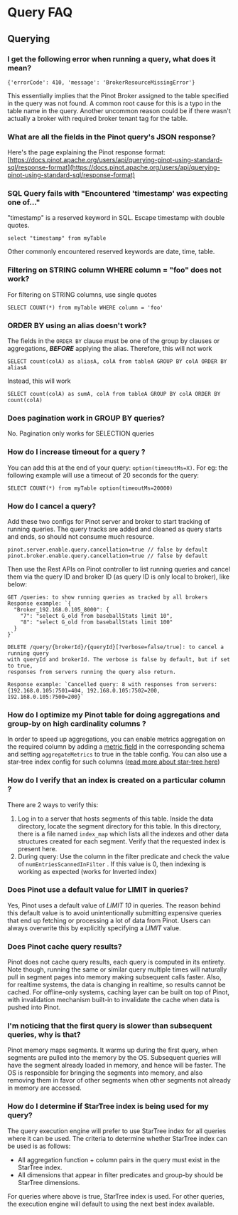 # Query FAQ

## Querying

### I get the following error when running a query, what does it mean?

```
{'errorCode': 410, 'message': 'BrokerResourceMissingError'}
```

This essentially implies that the Pinot Broker assigned to the table specified in the query was not found. A common root cause for this is a typo in the table name in the query. Another uncommon reason could be if there wasn't actually a broker with required broker tenant tag for the table.

### What are all the fields in the Pinot query's JSON response?

Here's the page explaining the Pinot response format: [https://docs.pinot.apache.org/users/api/querying-pinot-using-standard-sql/response-format](https://docs.pinot.apache.org/users/api/querying-pinot-using-standard-sql/response-format)

### SQL Query fails with "Encountered 'timestamp' was expecting one of..."

"timestamp" is a reserved keyword in SQL. Escape timestamp with double quotes.&#x20;

```
select "timestamp" from myTable
```

Other commonly encountered reserved keywords are date, time, table.

### Filtering on STRING column WHERE column = "foo" does not work?

For filtering on STRING columns, use single quotes

```
SELECT COUNT(*) from myTable WHERE column = 'foo'
```

### ORDER BY using an alias doesn't work?

The fields in the `ORDER BY` clause must be one of the group by clauses or aggregations, _**BEFORE**_ applying the alias. Therefore, this will not work

```
SELECT count(colA) as aliasA, colA from tableA GROUP BY colA ORDER BY aliasA
```

Instead, this will work

```
SELECT count(colA) as sumA, colA from tableA GROUP BY colA ORDER BY count(colA)
```

### Does pagination work in GROUP BY queries?

No. Pagination only works for SELECTION queries

### How do I increase timeout for a query ?

You can add this at the end of your query: `option(timeoutMs=X)`. For eg: the following example will use a timeout of 20 seconds for the query:

```
SELECT COUNT(*) from myTable option(timeoutMs=20000)
```

### How do I cancel a query?

Add these two configs for Pinot server and broker to start tracking of running queries. The query tracks are added and cleaned as query starts and ends, so should not consume much resource.&#x20;

```
pinot.server.enable.query.cancellation=true // false by default
pinot.broker.enable.query.cancellation=true // false by default
```

Then use the Rest APIs on Pinot controller to list running queries and cancel them via the query ID and broker ID (as query ID is only local to broker), like below:

```
GET /queries: to show running queries as tracked by all brokers
Response example: `{
  "Broker_192.168.0.105_8000": {
    "7": "select G_old from baseballStats limit 10",
    "8": "select G_old from baseballStats limit 100"
  }
}`

DELETE /query/{brokerId}/{queryId}[?verbose=false/true]: to cancel a running query 
with queryId and brokerId. The verbose is false by default, but if set to true, 
responses from servers running the query also return.

Response example: `Cancelled query: 8 with responses from servers: 
{192.168.0.105:7501=404, 192.168.0.105:7502=200, 192.168.0.105:7500=200}`
```

### How do I optimize my Pinot table for doing aggregations and group-by on high cardinality columns ?

In order to speed up aggregations, you can enable metrics aggregation on the required column by adding a [metric field](https://docs.pinot.apache.org/configuration-reference/schema#metricfieldspecs) in the corresponding schema and setting `aggregateMetrics` to true in the table config. You can also use a star-tree index config for such columns ([read more about star-tree here](https://docs.pinot.apache.org/basics/indexing/star-tree-index)) &#x20;

### How do I verify that an index is created on a particular column ?

There are 2 ways to verify this:

1. Log in to a server that hosts segments of this table. Inside the data directory, locate the segment directory for this table. In this directory, there is a file named `index_map` which lists all the indexes and other data structures created for each segment. Verify that the requested index is present here.
2. During query: Use the column in the filter predicate and check the value of `numEntriesScannedInFilter` . If this value is 0, then indexing is working as expected (works for Inverted index)

### Does Pinot use a default value for LIMIT in queries?

Yes, Pinot uses a default value of _LIMIT 10_ in queries. The reason behind this default value is to avoid unintentionally submitting expensive queries that end up fetching or processing a lot of data from Pinot. Users can always overwrite this by explicitly specifying a _LIMIT_ value.&#x20;

### Does Pinot cache query results?

Pinot does not cache query results, each query is computed in its entirety. Note though, running the same or similar query multiple times will naturally pull in segment pages into memory making subsequent calls faster. Also, for realtime systems, the data is changing in realtime, so results cannot be cached. For offline-only systems, caching layer can be built on top of Pinot, with invalidation mechanism built-in to invalidate the cache when data is pushed into Pinot.

### I'm noticing that the first query is slower than subsequent queries, why is that?

Pinot memory maps segments. It warms up during the first query, when segments are pulled into the memory by the OS. Subsequent queries will have the segment already loaded in memory, and hence will be faster. The OS is responsible for bringing the segments into memory, and also removing them in favor of other segments when other segments not already in memory are accessed.&#x20;

### How do I determine if StarTree index is being used for my query?

The query execution engine will prefer to use StarTree index for all queries where it can be used. The criteria to determine whether StarTree index can be used is as follows:

* All aggregation function + column pairs in the query must exist in the StarTree index.
* All dimensions that appear in filter predicates and group-by should be StarTree dimensions.

For queries where above is true, StarTree index is used. For other queries, the execution engine will default to using the next best index available.&#x20;

